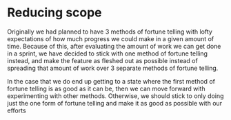 # Reducing scope
Originally we had planned to have 3 methods of fortune telling with lofty expectations of how much progress we could make in a given amount of time. Because of this, after evaluating the amount of work we can get done in a sprint, we have decided to stick with one method of fortune telling instead, and make the feature as fleshed out as possible instead of spreading that amount of work over 3 separate methods of fortune telling.

In the case that we do end up getting to a state where the first method of fortune telling is as good as it can be, then we can move forward with experimenting with other methods. Otherwise, we should stick to only doing just the one form of fortune telling and make it as good as possible with our efforts
